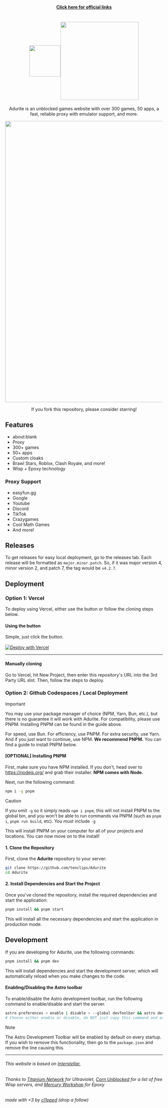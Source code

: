 
<h4 align="center"><a href="links.md"> Click here for official links </a></h4>
<h1 align="center"><img src="public/assets/media/icons/favicon.png" height="100px" align="center"></img><img></img><img src="name.png" height="250px" align="center"></img></h1>
<p align="center">Adurite is an unblocked games website with over 300 games, 50 apps, a fast, reliable proxy with emulator support, and more.</p>
<p align="center"><img src="fullpage.png" width="900px"></img></p>
<p align="center">If you fork this repository, please consider starring!</p>

## Features
* about:blank
* Proxy
* 300+ games
* 50+ apps
* Custom cloaks
* Brawl Stars, Roblox, Clash Royale, and more!
* Wisp + Epoxy technology

### Proxy Support
* easyfun.gg
* Google
* Youtube
* Discord
* TikTok
* Crazygames
* Cool Math Games
* And more!

## Releases
To get releases for easy local deployment, go to the releases tab. Each release will be formatted as `major.minor.patch`. So, if it was major version 4, minor version 2, and patch 7, the tag would be `v4.2.7`.

## Deployment

### Option 1: Vercel
To deploy using Vercel, either use the button or follow the cloning steps below.

#### Using the button
Simple, just click the button. <br><br>
[![Deploy with Vercel](https://vercel.com/button)](https://vercel.com/new/clone?repository-url=https%3A%2F%2Fgithub.com%2Ftenclips%2FAdurite&project-name=adurite&repository-name=Adurite&demo-title=Adurite&demo-description=A%20Vercel-deployed%20Adurite%20website.&demo-url=https%3A%2F%2Fuseadurite.vercel.app%2F&demo-image=https%3A%2F%2Favatars.githubusercontent.com%2Fu%2F185982685%3Fs%3D200%26v%3D4)

<hr>

#### Manually cloning
Go to Vercel, hit New Project, then enter this repository's URL into the 3rd Party URL slot. Then, follow the steps to deploy.

### Option 2: Github Codespaces / Local Deployment

> [!IMPORTANT]
> You may use your package manager of choice (NPM, Yarn, Bun, etc.), but there is no guarantee it will work with Adurite. For compatibility, please use PNPM. Installing PNPM can be found in the guide above.
>
> For speed, use Bun. For efficiency, use PNPM. For extra security, use Yarn. And if you just want to continue, use NPM. **We recommend PNPM.**
> You can find a guide to install PNPM below.

#### [OPTIONAL] Installing PNPM

First, make sure you have NPM installed. If you don't, head over to https://nodejs.org/ and grab their installer. **NPM comes with Node.**

Next, run the following command:

```bash
npm i -g pnpm
```

> [!CAUTION]
> If you omit `-g` so it simply reads `npm i pnpm`, this will not install PNPM to the global bin, and you won't be able to run commands via PNPM (such as `pnpm i`, `pnpm run build`, etc). You *must* include `-g`

This will install PNPM on your computer for all of your projects and locations. You can now move on to the install!
#### 1. Clone the Repository

First, clone the **Adurite** repository to your server:

```bash
git clone https://github.com/tenclips/Adurite
cd Adurite
```

#### 2. Install Dependencies and Start the Project

Once you've cloned the repository, install the required dependencies and start the application:

```bash
pnpm install && pnpm start
```

This will install all the necessary dependencies and start the application in production mode.

## Development

If you are developing for Adurite, use the following commands:

```bash
pnpm install && pnpm dev
```

This will install dependencies and start the development server, which will automatically reload when you make changes to the code.

#### Enabling/Disabling the Astro toolbar

To enable/disable the Astro development toolbar, run the following command to enable/disable and start the server.

```bash
astro preferences < enable | disable > --global devToolbar && astro dev 
# Choose either enable or disable, do NOT just copy this command and execute.
```

> [!NOTE]
> The Astro Development Toolbar will be enabled by default on every startup. If you wish to remove this functionality, then go to the `package.json` and remove the line causing this.

<hr>

###### This website is based on <a href="https://github.com/UseInterstellar/Interstellar-Astro">Interstellar.</a>

###### Thanks to <a href="https://github.com/titaniumnetwork-dev/">Titanium Network</a> for Ultraviolet, <a href="https://github.com/corn-unblocked/">Corn Unblocked</a> for a list of free Wisp servers, and <a href="https://github.com/mercuryworkshop/">Mercury Workshop</a> for Epoxy

###### made with <3 by <a href="https://github.com/cl1pped">cl1pped</a> (drop a follow)
